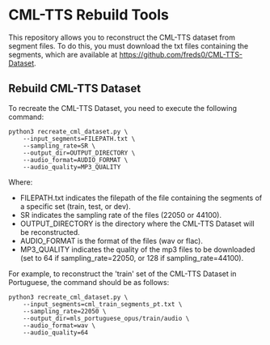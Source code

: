 # CML-TTS Rebuild Tools 

This repository allows you to reconstruct the CML-TTS dataset from segment files. To do this, you must download the txt files containing the segments, which are available at https://github.com/freds0/CML-TTS-Dataset.

## Rebuild CML-TTS Dataset

To recreate the CML-TTS Dataset, you need to execute the following command:
```
python3 recreate_cml_dataset.py \
    --input_segments=FILEPATH.txt \
    --sampling_rate=SR \
    --output_dir=OUTPUT_DIRECTORY \
    --audio_format=AUDIO_FORMAT \ 
    --audio_quality=MP3_QUALITY
```

Where:
- FILEPATH.txt  indicates the filepath of the file containing the segments of a specific set (train, test, or dev).
- SR indicates the sampling rate of the files (22050 or 44100).
- OUTPUT_DIRECTORY is the directory where the CML-TTS Dataset will be reconstructed.
- AUDIO_FORMAT is the format of the files (wav or flac).
- MP3_QUALITY indicates the quality of the mp3 files to be downloaded (set to 64 if sampling_rate=22050, or 128 if sampling_rate=44100).


For example, to reconstruct the 'train' set of the CML-TTS Dataset in Portuguese, the command should be as follows:

```
python3 recreate_cml_dataset.py \
    --input_segments=cml_train_segments_pt.txt \
    --sampling_rate=22050 \
    --output_dir=mls_portuguese_opus/train/audio \
    --audio_format=wav \ 
    --audio_quality=64
```
